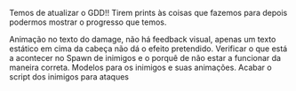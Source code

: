 Temos de atualizar o GDD!!
Tirem prints às coisas que fazemos para depois podermos mostrar o progresso que temos.

Animação no texto do damage, não há feedback visual, apenas um texto estático em cima da cabeça não dá o efeito pretendido.
Verificar o que está a acontecer no Spawn de inimigos e o porquê de não estar a funcionar da maneira correta.
Modelos para os inimigos e suas animações.
Acabar o script dos inimigos para ataques

